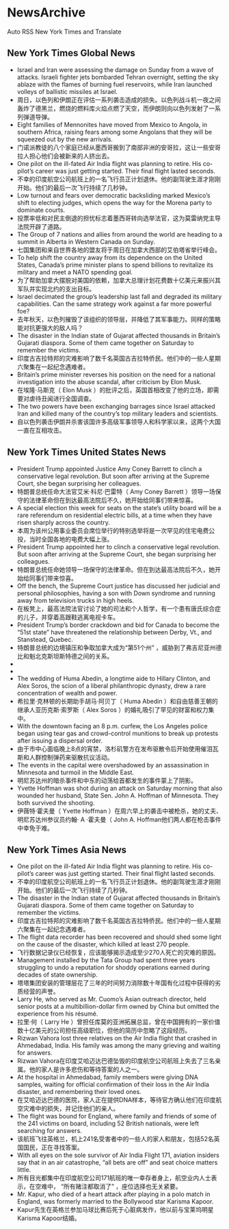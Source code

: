 # NewsArchive
Auto RSS New York Times and Translate

## New York Times Global News
* Israel and Iran were assessing the damage on Sunday from a wave of attacks. Israeli fighter jets bombarded Tehran overnight, setting the sky ablaze with the flames of burning fuel reservoirs, while Iran launched volleys of ballistic missiles at Israel.
* 周日，以色列和伊朗正在评估一系列袭击造成的损失。以色列战斗机一夜之间轰炸了德黑兰，燃烧的燃料库火焰点燃了天空，而伊朗则向以色列发射了一系列弹道导弹。
* Eight families of Mennonites have moved from Mexico to Angola, in southern Africa, raising fears among some Angolans that they will be squeezed out by the new arrivals.
* 门诺派教徒的八个家庭已经从墨西哥搬到了南部非洲的安哥拉，这让一些安哥拉人担心他们会被新来的人挤出去。
* One pilot on the ill-fated Air India flight was planning to retire. His co-pilot’s career was just getting started. Their final flight lasted seconds.
* 不幸的印度航空公司航班上的一名飞行员正计划退休。他的副驾驶生涯才刚刚开始。他们的最后一次飞行持续了几秒钟。
* Low turnout and fears over democratic backsliding marked Mexico’s shift to electing judges, which opens the way for the Morena party to dominate courts.
* 投票率低和对民主倒退的担忧标志着墨西哥转向选举法官，这为莫雷纳党主导法院开辟了道路。
* The Group of 7 nations and allies from around the world are heading to a summit in Alberta in Western Canada on Sunday.
* 七国集团和来自世界各地的盟友将于周日在加拿大西部的艾伯塔省举行峰会。
* To help shift the country away from its dependence on the United States, Canada’s prime minister plans to spend billions to revitalize its military and meet a NATO spending goal.
* 为了帮助加拿大摆脱对美国的依赖，加拿大总理计划花费数十亿美元来振兴其军队并实现北约的支出目标。
* Israel decimated the group’s leadership last fall and degraded its military capabilities. Can the same strategy work against a far more powerful foe?
* 去年秋天，以色列摧毁了该组织的领导层，并降低了其军事能力。同样的策略能对抗更强大的敌人吗？
* The disaster in the Indian state of Gujarat affected thousands in Britain’s Gujarati diaspora. Some of them came together on Saturday to remember the victims.
* 印度古吉拉特邦的灾难影响了数千名英国古吉拉特侨民。他们中的一些人星期六聚集在一起纪念遇难者。
* Britain’s prime minister reverses his position on the need for a national investigation into the abuse scandal, after criticism by Elon Musk.
* 在埃隆·马斯克（ Elon Musk ）的批评之后，英国首相改变了他的立场，即需要对虐待丑闻进行全国调查。
* The two powers have been exchanging barrages since Israel attacked Iran and killed many of the country’s top military leaders and scientists.
* 自以色列袭击伊朗并杀害该国许多高级军事领导人和科学家以来，这两个大国一直在互相攻击。

## New York Times United States News
* President Trump appointed Justice Amy Coney Barrett to clinch a conservative legal revolution. But soon after arriving at the Supreme Court, she began surprising her colleagues.
* 特朗普总统任命大法官艾米·科尼·巴雷特（ Amy Coney Barrett ）领导一场保守的法律革命但在到达最高法院后不久，她开始给同事们带来惊喜。
* A special election this week for seats on the state’s utility board will be a rare referendum on residential electric bills, at a time when they have risen sharply across the country.
* 本周为该州公用事业委员会席位举行的特别选举将是一次罕见的住宅电费公投，当时全国各地的电费大幅上涨。
* President Trump appointed her to clinch a conservative legal revolution. But soon after arriving at the Supreme Court, she began surprising her colleagues.
* 特朗普总统任命她领导一场保守的法律革命。但在到达最高法院后不久，她开始给同事们带来惊喜。
* Off the bench, the Supreme Court justice has discussed her judicial and personal philosophies, having a son with Down syndrome and running away from television trucks in high heels.
* 在板凳上，最高法院法官讨论了她的司法和个人哲学，有一个患有唐氏综合症的儿子，并穿着高跟鞋逃离电视卡车。
* President Trump’s border crackdown and bid for Canada to become the “51st state” have threatened the relationship between Derby, Vt., and Stanstead, Quebec.
* 特朗普总统的边境镇压和争取加拿大成为“第51个州” ，威胁到了弗吉尼亚州德比和魁北克斯坦斯特德之间的关系。
* 
* 
* The wedding of Huma Abedin, a longtime aide to Hillary Clinton, and Alex Soros, the scion of a liberal philanthropic dynasty, drew a rare concentration of wealth and power.
* 希拉里·克林顿的长期助手胡马·阿贝丁（ Huma Abedin ）和自由慈善王朝的继承人亚历克斯·索罗斯（ Alex Soros ）的婚礼吸引了罕见的财富和权力集中。
* With the downtown facing an 8 p.m. curfew, the Los Angeles police began using tear gas and crowd-control munitions to break up protests after issuing a dispersal order.
* 由于市中心面临晚上8点的宵禁，洛杉矶警方在发布驱散令后开始使用催泪瓦斯和人群控制弹药来驱散抗议活动。
* The events in the capital were overshadowed by an assassination in Minnesota and turmoil in the Middle East.
* 明尼苏达州的暗杀事件和中东的动荡给首都发生的事件蒙上了阴影。
* Yvette Hoffman was shot during an attack on Saturday morning that also wounded her husband, State Sen. John A. Hoffman of Minnesota. They both survived the shooting.
* 伊薇特·霍夫曼（ Yvette Hoffman ）在周六早上的袭击中被枪杀，她的丈夫、明尼苏达州参议员约翰· A ·霍夫曼（ John A. Hoffman他们两人都在枪击事件中幸免于难。

## New York Times Asia News
* One pilot on the ill-fated Air India flight was planning to retire. His co-pilot’s career was just getting started. Their final flight lasted seconds.
* 不幸的印度航空公司航班上的一名飞行员正计划退休。他的副驾驶生涯才刚刚开始。他们的最后一次飞行持续了几秒钟。
* The disaster in the Indian state of Gujarat affected thousands in Britain’s Gujarati diaspora. Some of them came together on Saturday to remember the victims.
* 印度古吉拉特邦的灾难影响了数千名英国古吉拉特侨民。他们中的一些人星期六聚集在一起纪念遇难者。
* The flight data recorder has been recovered and should shed some light on the cause of the disaster, which killed at least 270 people.
* 飞行数据记录仪已经恢复，应该能够揭示造成至少270人死亡的灾难的原因。
* Management installed by the Tata Group had spent three years struggling to undo a reputation for shoddy operations earned during decades of state ownership.
* 塔塔集团安装的管理层花了三年的时间努力消除数十年国有化过程中获得的劣质经营的声誉。
* Larry He, who served as Mr. Cuomo’s Asian outreach director, held senior posts at a multibillion-dollar firm owned by China but omitted the experience from his résumé.
* 拉里·何（ Larry He ）曾担任库莫的亚洲拓展总监，曾在中国拥有的一家价值数十亿美元的公司担任高级职位，但他的简历中忽略了这段经历。
* Rizwan Vahora lost three relatives on the Air India flight that crashed in Ahmedabad, India. His family was among the many grieving and waiting for answers.
* Rizwan Vahora在印度艾哈迈达巴德坠毁的印度航空公司航班上失去了三名亲属。他的家人是许多悲伤和等待答案的人之一。
* At the hospital in Ahmedabad, family members were giving DNA samples, waiting for official confirmation of their loss in the Air India disaster, and remembering their loved ones.
* 在艾哈迈达巴德的医院，家人正在提供DNA样本，等待官方确认他们在印度航空灾难中的损失，并记住他们的亲人。
* The flight was bound for England, where family and friends of some of the 241 victims on board, including 52 British nationals, were left searching for answers.
* 该航班飞往英格兰，机上241名受害者中的一些人的家人和朋友，包括52名英国国民，正在寻找答案。
* With all eyes on the sole survivor of Air India Flight 171, aviation insiders say that in an air catastrophe, “all bets are off” and seat choice matters little.
* 所有目光都集中在印度航空公司171航班的唯一幸存者身上，航空业内人士表示，在空难中， “所有赌注都取消了” ，座位选择也无关紧要。
* Mr. Kapur, who died of a heart attack after playing in a polo match in England, was formerly married to the Bollywood star Karisma Kapoor.
* Kapur先生在英格兰参加马球比赛后死于心脏病发作，他以前与宝莱坞明星Karisma Kapoor结婚。

